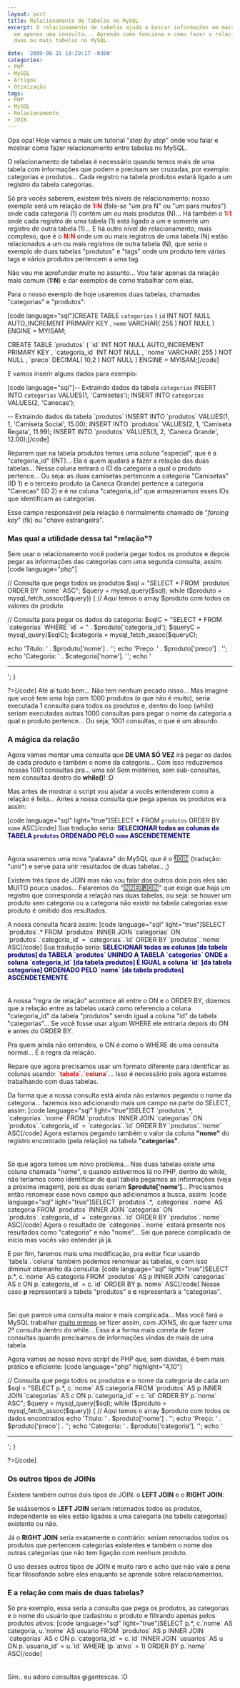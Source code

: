 ```yaml
---
layout: post
title: Relacionamento de Tabelas no MySQL
excerpt: O relacionamento de tabelas ajuda a buscar informações em mais de uma tabela,
  em apenas uma consulta... Aprenda como funciona e como fazer o relacionamento de
  duas ou mais tabelas no MySQL.

date: '2009-08-15 19:29:17 -0300'
categories:
- PHP
- MySQL
- Artigos
- Otimização
tags:
- PHP
- MySQL
- Relacionamento
- JOIN
---
```

<p>Opa opa! Hoje vamos a mais um tutorial "<em>step by step</em>" onde vou falar e mostrar como fazer relacionamento entre tabelas no MySQL.</p>
<p>O relacionamento de tabelas é necessário quando temos mais de uma tabela com informações que podem e precisam ser cruzadas, por exemplo: categorias e produtos... Cada registro na tabela produtos estará ligado a um registro da tabela categorias.</p>
<p>Só pra vocês saberem, existem três níveis de relacionamento: nosso exemplo será um relação de <strong style="color: red">1:N</strong> (fala-se "um pra N" ou "um para muitos") onde cada categoria (1) contém um ou mais produtos (N)... Há também o <strong style="color: red">1:1</strong> onde cada registro de uma tabela (1) está ligado a um e somente um registro de outra tabela (1)... E há outro nível de relacionamento, mais complexo, que é o <strong style="color: red">N:N</strong> onde um ou mais registros de uma tabela (N) estão relacionados a um ou mais registros de outra tabela (N), que seria o exemplo de duas tabelas "produtos" e "tags" onde um produto tem várias tags e vários produtos pertencem a uma tag.</p>
<p>Não vou me aprofundar muito no assunto... Vou falar apenas da relação mais comum (<strong>1:N</strong>) e dar exemplos de como trabalhar com elas.</p>
<p>Para o nosso exemplo de hoje usaremos duas tabelas, chamadas "categorias" e "produtos":</p>

[code language="sql"]CREATE TABLE `categorias` (
	`id` INT NOT NULL AUTO_INCREMENT PRIMARY KEY ,
	`nome` VARCHAR( 255 ) NOT NULL
) ENGINE = MYISAM;</p>
<p>CREATE TABLE `produtos` (
	`id` INT NOT NULL AUTO_INCREMENT PRIMARY KEY ,
	`categoria_id` INT NOT NULL ,
	`nome` VARCHAR( 255 ) NOT NULL ,
	`preco` DECIMAL( 10,2 ) NOT NULL
) ENGINE = MYISAM;[/code]

<p>E vamos inserir alguns dados para exemplo:</p>

[code language="sql"]-- Extraindo dados da tabela `categorias`
INSERT INTO `categorias` VALUES(1, 'Camisetas');
INSERT INTO `categorias` VALUES(2, 'Canecas');</p>
<p>-- Extraindo dados da tabela `produtos`
INSERT INTO `produtos` VALUES(1, 1, 'Camiseta Social', 15.00);
INSERT INTO `produtos` VALUES(2, 1, 'Camiseta Regata', 11.99);
INSERT INTO `produtos` VALUES(3, 2, 'Caneca Grande', 12.00);[/code]

<p>Reparem que na tabela produtos temos uma coluna "especial", que é a "categoria_id" (INT)... Ela é quem ajudará a fazer a relação das duas tabelas... Nessa coluna entrará o ID da categoria a qual o produto pertence... Ou seja: as duas camisetas pertencem a categoria "Camisetas" (ID 1) e o terceiro produto (a Caneca Grande) pertence a categoria "Canecas" (ID 2) e é na coluna "categoria_id" que armazenamos esses IDs que identificam as categorias.</p>
<p>Esse campo responsável pela relação é normalmente chamado de "<em>foreing key</em>" (fk) ou "chave estrangeira".</p>
<h3>Mas qual a utilidade dessa tal "relação"?</h3>
<p>Sem usar o relacionamento você poderia pegar todos os produtos e depois pegar as informações das categorias com uma segunda consulta, assim:
[code language="php"]<?php</p>
<p>// Consulta que pega todos os produtos
$sql = "SELECT * FROM `produtos` ORDER BY `nome` ASC";
$query = mysql_query($sql);
while ($produto = mysql_fetch_assoc($query)) {
	// Aqui temos o array $produto com todos os valores do produto</p>
<p>	// Consulta para pegar os dados da categoria:
	$sqlC = "SELECT * FROM `categorias` WHERE `id` = " . $produto['categoria_id'];
	$queryC = mysql_query($sqlC);
	$categoria = mysql_fetch_assoc($queryC);</p>
<p>	echo 'Titulo: ' . $produto['nome'] . '';
	echo 'Preço: ' . $produto['preco'] . '';
	echo 'Categoria: ' . $categoria['nome']. '';
	echo '<hr />';
}</p>
<p>?>[/code]
Até aí tudo bem... Não tem nenhum pecado nisso... Mas imagine que você tem uma loja com 1000 produtos (o que não é muito), seria executada 1 consulta para todos os produtos e, dentro do loop (while) seriam executadas outras 1000 consultas para pegar o nome da categoria a qual o produto pertence... Ou seja, 1001 consultas, o que é um absurdo.</p>
<h3>A mágica da relação</h3>
<p>Agora vamos montar uma consulta que <strong>DE UMA SÓ VEZ</strong> irá pegar os dados de cada produto e também o nome da categoria... Com isso reduziremos nossas 1001 consultas pra... uma só! Sem mistérios, sem sub-consultas, nem consultas dentro do <strong>while()</strong>! :D</p>
<p>Mas antes de mostrar o script vou ajudar a vocês entenderem como a relação é feita... Antes a nossa consulta que pega apenas os produtos era assim:</p>

[code language="sql" light="true"]SELECT * FROM `produtos` ORDER BY `nome` ASC[/code]
Sua tradução seria: <strong style="color: navy">SELECIONAR todas as colunas da TABELA `produtos` ORDENADO PELO `nome` ASCENDETEMENTE</strong>
<center><img src="http://blog.thiagobelem.net/arquivos/2009/08/relacionamento1.jpg" alt="" style="border: 1px solid silver; margin-bottom: 5px" /></center></p>
<p>Agora usaremos uma nova "palavra" do MySQL que é o <strong style="background: gray; color: white">JOIN</strong> (tradução: "unir") e serve para unir resultados de duas tabelas.. ;)</p>
<p>Existem três tipos de JOIN mas não vou falar dos outros dois pois eles são MUITO pouco usados... Falaremos do "<strong style="background: gray; color: white">INNER JOIN</strong>" que exige que haja um registro que corresponda a relação nas duas tabelas, ou seja: se houver um produto sem categoria ou a categoria não existir na tabela categorias esse produto é omitido dos resultados.</p>
<p>A nossa consulta ficará assim:
[code language="sql" light="true"]SELECT `produtos`.* FROM `produtos` INNER JOIN `categorias` ON `produtos`.`categoria_id` = `categorias`.`id` ORDER BY `produtos`.`nome` ASC[/code]
Sua tradução seria: <strong style="color: navy">SELECIONAR todas as colunas [da tabela produtos] da TABELA `produtos` UNINDO A TABELA `categorias` ONDE a coluna `categoria_id` [da tabela produtos] É IGUAL a coluna `id` [da tabela categorias] ORDENADO PELO `nome` [da tabela produtos] ASCENDETEMENTE</strong>
<center><img src="http://blog.thiagobelem.net/arquivos/2009/08/relacionamento1.jpg" alt="" style="border: 1px solid silver; margin-bottom: 5px" /></center></p>
<p>A nossa "regra de relação" acontece ali entre o ON e o ORDER BY, dizemos que a relação entre as tabelas usará como referencia a coluna "categoria_id" da tabela "produtos" sendo igual a coluna "id" da tabela "categorias"... Se você fosse usar algum WHERE ele entraria depois do ON e antes do ORDER BY.</p>
<p>Pra quem ainda não entendeu, o ON é como o WHERE de uma consulta normal... É a regra da relação.</p>
<p>Repare que agora precisamos usar um formato diferente para identificar as colunas usando: <strong style="color: red">`tabela`.`coluna`</strong>... Isso é necessário pois agora estamos trabalhando com duas tabelas.</p>
<p>Da forma que a nossa consulta está ainda não estamos pegando o nome da categoria... fazemos isso adicionando mais um campo na parte do SELECT, assim:
[code language="sql" light="true"]SELECT `produtos`.*, `categorias`.`nome` FROM `produtos` INNER JOIN `categorias` ON `produtos`.`categoria_id` = `categorias`.`id` ORDER BY `produtos`.`nome` ASC[/code]
Agora estamos pegando também o valor da coluna <strong>"nome"</strong> do registro encontrado (pela relação) na tabela <strong>"categorias"</strong>.
<center><img src="http://blog.thiagobelem.net/arquivos/2009/08/relacionamento2.jpg" alt="" style="border: 1px solid silver; margin-bottom: 5px" /></center></p>
<p>Só que agora temos um novo problema... Nas duas tabelas existe uma coluna chamada "nome", e quando estivermos lá no PHP, dentro do while, não teríamos como identificar de qual tabela pegamos as informações (veja a próxima imagem), pois as duas seriam <strong>$produto['nome']</strong>... Precisamos então renomear esse novo campo que adicionamos a busca, assim:
[code language="sql" light="true"]SELECT `produtos`.*, `categorias`.`nome` AS categoria FROM `produtos` INNER JOIN `categorias` ON `produtos`.`categoria_id` = `categorias`.`id` ORDER BY `produtos`.`nome` ASC[/code]
Agora o resultado de `categorias`.`nome` estará presente nos resultados como "categoria" e não "nome"... Sei que parece complicado de início mas vocês vão entender já já.</p>
<p>E por fim, faremos mais uma modificação, pra evitar ficar usando `tabela`.`coluna` também podemos renomear as tabelas, e com isso diminuir otamanho da consulta:
[code language="sql" light="true"]SELECT p.*, c.`nome` AS categoria FROM `produtos` AS p INNER JOIN `categorias` AS c ON p.`categoria_id` = c.`id` ORDER BY p.`nome` ASC[/code]
Nesse caso <strong>p</strong> representará a tabela "produtos" e <strong>c</strong> representará a "categorias".
<center><img src="http://blog.thiagobelem.net/arquivos/2009/08/relacionamento3.jpg" alt="" style="border: 1px solid silver; margin-bottom: 5px" /></center></p>
<p>Sei que parece uma consulta maior e mais complicada... Mas você fará o MySQL trabalhar <u>muito menos</u> se fizer assim, com JOINS, do que fazer uma 2ª consulta dentro do while... Essa é a forma mais correta de fazer consultas quando precisamos de informações vindas de mais de uma tabela.</p>
<p>Agora vamos ao nosso novo script de PHP que, sem dúvidas, é bem mais prático e eficiente:
[code language="php" highlight="4,10"]<?php</p>
<p>// Consulta que pega todos os produtos e o nome da categoria de cada um
$sql = "SELECT p.*, c.`nome` AS categoria FROM `produtos` AS p INNER JOIN `categorias` AS c ON p.`categoria_id` = c.`id` ORDER BY p.`nome` ASC";
$query = mysql_query($sql);
while ($produto = mysql_fetch_assoc($query)) {
	// Aqui temos o array $produto com todos os dados encontrados
	echo 'Titulo: ' . $produto['nome'] . '';
	echo 'Preço: ' . $produto['preco'] . '';
	echo 'Categoria: ' . $produto['categoria']. '';
	echo '<hr />';
}</p>
<p>?>[/code]

<h3>Os outros tipos de JOINs</h3>
<p>Existem também outros dois tipos de JOIN: o <strong>LEFT JOIN</strong> e o <strong>RIGHT JOIN</strong>:</p>
<p>Se usássemos o <strong>LEFT JOIN</strong> seriam retornados todos os produtos, independente se eles estão ligados a uma categoria (na tabela categorias) existente ou não.</p>
<p>Já o <strong>RIGHT JOIN</strong> seria exatamente o contrário: seriam retornados todos os produtos que pertencem categorias existentes e também o nome das outras categorias que não tem ligação com nenhum produto.</p>
<p>O uso desses outros tipos de JOIN é muito raro e acho que não vale a pena ficar filosofando sobre eles enquanto se aprende sobre relacionamentos.</p>
<h3>E a relação com mais de duas tabelas?</h3>
<p>Só pra exemplo, essa seria a consulta que pega os produtos, as categorias e o nome do usuário que cadastrou o produto e filtrando apenas pelos produtos ativos:
[code language="sql" light="true"]SELECT p.*, c.`nome` AS categoria, u.`nome` AS usuario FROM `produtos` AS p INNER JOIN `categorias` AS c ON p.`categoria_id` = c.`id` INNER JOIN `usuarios` AS u ON p.`usuario_id` = u.`id` WHERE (p.`ativo` = 1) ORDER BY p.`nome` ASC[/code]
<center><img src="http://blog.thiagobelem.net/arquivos/2009/08/relacionamento4.jpg" alt="" style="border: 1px solid silver; margin-bottom: 5px" /></center></p>
<p>Sim.. eu adoro consultas gigantescas. :D</p>
<p></p>
